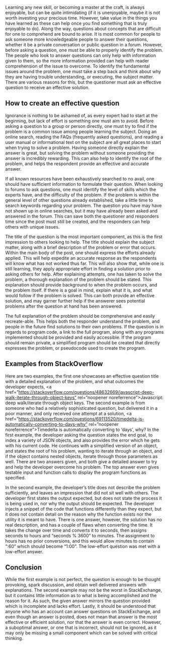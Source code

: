 Learning any new skill, or becoming a master at the craft, is always enjoyable, but can be quite intimidating (if it is unenjoyable, maybe it is not worth investing your precious time. However, take value in the things you have learned as these can help once you find something that is truly enjoyable to do). Along the way, questions about concepts that are difficult for one to comprehend are bound to arise. It is most common for people to ask someone more knowledgeable people to answer their questions, whether it be a private conversation or public question in a forum. However, before asking a question, one must be able to properly identify the problem. The people who look to answer questions can only help with information given to them, so the more information provided can help with reader comprehension of the issue to overcome. To identify the fundamental issues around the problem, one must take a step back and think about why they are having trouble understanding, or executing, the subject matter. There are various reasons for this, but the questioner must ask an effective question to receive an effective solution.

## How to create an effective question

Ignorance is nothing to be ashamed of, as every expert had to start at the beginning, but lack of effort is something one must aim to avoid. Before asking a question to a group or person directly, one must try to find if the problem is a common issue among people learning the subject. Doing an online search, reading the FAQs (frequently asked questions), and reading a user manual or informational text on the subject are all great places to start when trying to solve a problem. Having someone directly explain the answer is great, but solving the problem without someone providing the answer is incredibly rewarding. This can also help to identify the root of the problem, and helps the respondent provide an effective and accurate answer.

If all known resources have been exhaustively searched to no avail, one should have sufficient information to formulate their question. When looking to forums to ask questions, one must identify the level of skills which the experts have, and the difficulty of the problem. If the problem is within the general level of other questions already established, take a little time to search keywords regarding your problem. The question you have may have not shown up in online searches, but it may have already been asked and answered in the forum. This can save both the questioner and responders time since the post must still be created, and the responders can help others with unique issues.

The title of the question is the most important component, as this is the first impression to others looking to help. The title should explain the subject matter, along with a brief description of the problem or error that occurs. Within the main body of the post, one should express the efforts already applied. This will help expedite an accurate response as the respondents will know what has not worked thus far. This will also show that, while one is still learning, they apply appropriate effort in finding a solution prior to asking others for help. After explaining attempts, one has taken to solve the problem, a thorough explanation of the problem should be stated. This explanation should provide background to when the problem occurs, and the problem itself. If there is a goal in mind, explain what it is, and what would follow if the problem is solved. This can both provide an effective solution, and may garner further help if the answerer sees potential problems after the question at hand has been answered.

The full explanation of the problem should be comprehensive and easily recreate-able. This helps both the responder understand the problem, and people in the future find solutions to their own problems. If the question is in regards to program code, a link to the full program, along with any programs implemented should be provided and easily accessible. If the program should remain private, a simplified program should be created that directly expresses the problem, or pseudocode used to create the program.

## Examples from StackOverflow

Here are two examples, the first one showcases an effective question title with a detailed explanation of the problem, and what outcomes the developer expects, <a href=”https://stackoverflow.com/questions/48632669/javascript-deep-walk-iterate-through-object-keys” rel=”noopener noreferrence”>Javascript: deep walk/iterate through object keys</a>. The second example is from someone who had a relatively sophisticated question, but delivered it in a poor manner, and only received one attempt at a solution, <a href=”https://stackoverflow.com/questions/69113520/timedelta-is-automatically-converting-to-days-why” rel=”noopener noreferrence”>Timedelta is automatically converting to ‘days’, why?</a> In the first example, the developer asking the question states the end goal, to index a variety of JSON objects, and also provides the error which he gets with his current code. He continues with a simplified version of an object, and states the root of his problem, wanting to iterate through an object, and if the object contains nested objects, iterate through those parameters as well. There are two answers given, and both give a detailed answer to try and help the developer overcome his problem. The top answer even gives testable input and function calls to display the program functions as specified.

In the second example, the developer’s title does not describe the problem sufficiently, and leaves an impression that did not sit well with others. The developer first states the output expected, but does not state the process it is being used in, nor why the output should be expected. The developer injects a snippet of the code that functions differently than they expect, but it does not contain detail on the reason why the function exists nor the utility it is meant to have. There is one answer, however, the solution has no real description, and has a couple of flaws when converting the time. It takes the change over time and converts it to seconds, then assigns seconds to hours and “seconds % 3600” to minutes. The assignment to hours has no prior conversions, and this would allow minutes to contain “:60” which should become “1:00”. The low-effort question was met with a low-effort answer.

## Conclusion

While the first example is not perfect, the question is enough to be thought provoking, spark discussion, and obtain well delivered answers with explanations. The second example may not be the worst in StackExchange, but it contains little information as to what is being accomplished and the reason for it. As such, the given answer mirrors the question provided which is incomplete and lacks effort. Lastly, it should be understood that anyone who has an account can answer questions on StackExchange, and even though an answer is posted, does not mean that answer is the most effective or efficient solution, nor that the answer is even correct. However, a suboptimal answer, or one that is incorrect, should not be ignored, as it may only be missing a small component which can be solved with critical thinking.
